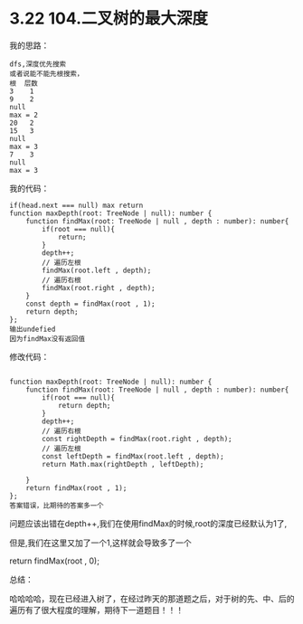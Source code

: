 ﻿

# 3.22 104.二叉树的最大深度

我的思路：

```
dfs,深度优先搜索
或者说能不能先根搜索，
根  层数
3    1
9    2
null
max = 2
20   2
15   3
null 
max = 3
7    3
null 
max = 3
```

我的代码：

```
if(head.next === null) max return 
function maxDepth(root: TreeNode | null): number {
    function findMax(root: TreeNode | null , depth : number): number{
        if(root === null){
            return;
        }
        depth++;
        // 遍历左根
        findMax(root.left , depth);
        // 遍历右根
        findMax(root.right , depth);
    }
    const depth = findMax(root , 1);
    return depth;
};
输出undefied
因为findMax没有返回值
```

修改代码：

```

function maxDepth(root: TreeNode | null): number {
    function findMax(root: TreeNode | null , depth : number): number{
        if(root === null){
            return depth;
        }
        depth++;
        // 遍历右根
        const rightDepth = findMax(root.right , depth);
        // 遍历左根
        const leftDepth = findMax(root.left , depth);
        return Math.max(rightDepth , leftDepth);

    }
    return findMax(root , 1);
};
答案错误，比期待的答案多一个
```

问题应该出错在depth++,我们在使用findMax的时候,root的深度已经默认为1了,

但是,我们在这里又加了一个1,这样就会导致多了一个

return findMax(root , 0);

总结：

哈哈哈哈，现在已经进入树了，在经过昨天的那道题之后，对于树的先、中、后的遍历有了很大程度的理解，期待下一道题目！！！
